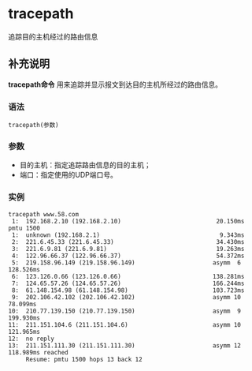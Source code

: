 tracepath
===

追踪目的主机经过的路由信息

## 补充说明

**tracepath命令** 用来追踪并显示报文到达目的主机所经过的路由信息。

### 语法

```shell
tracepath(参数)
```

### 参数

*   目的主机：指定追踪路由信息的目的主机；
*   端口：指定使用的UDP端口号。

### 实例

```shell
tracepath www.58.com
 1:  192.168.2.10 (192.168.2.10)                           20.150ms pmtu 1500
 1:  unknown (192.168.2.1)                                  9.343ms
 2:  221.6.45.33 (221.6.45.33)                             34.430ms
 3:  221.6.9.81 (221.6.9.81)                               19.263ms
 4:  122.96.66.37 (122.96.66.37)                           54.372ms
 5:  219.158.96.149 (219.158.96.149)                      asymm  6 128.526ms
 6:  123.126.0.66 (123.126.0.66)                          138.281ms
 7:  124.65.57.26 (124.65.57.26)                          166.244ms
 8:  61.148.154.98 (61.148.154.98)                        103.723ms
 9:  202.106.42.102 (202.106.42.102)                      asymm 10  78.099ms
10:  210.77.139.150 (210.77.139.150)                      asymm  9 199.930ms
11:  211.151.104.6 (211.151.104.6)                        asymm 10 121.965ms
12:  no reply
13:  211.151.111.30 (211.151.111.30)                      asymm 12 118.989ms reached
     Resume: pmtu 1500 hops 13 back 12
```


<!-- Linux命令行搜索引擎：https://jaywcjlove.github.io/linux-command/ -->